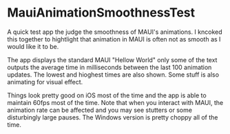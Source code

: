 # MauiAnimationSmoothnessTest
A quick test app the judge the smoothness of MAUI's animations.
I kncoked this together to hightlight that animation in MAUI is often not as smooth as I would like it to be.

The app displays the standard MAUI "Hellow World" only some of the text outputs the average time in milliseconds between the last 100 animation updates. The lowest and hioghest times are also shown.
Some stuff is also animating for visual effect.

Things look pretty good on iOS most of the time and the app is able to maintain 60fps most of the time. Note that when you interact with MAUI, the animation rate can be affected and you may see stutters or some disturbingly large pauses.
The Windows version is pretty choppy all of the time.
